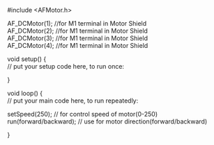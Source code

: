 #include <AFMotor.h>

 AF_DCMotor(1);  //for M1 terminal in Motor Shield 
 <br>
 AF_DCMotor(2);  //for M1 terminal in Motor Shield 
 <br>
 AF_DCMotor(3);  //for M1 terminal in Motor Shield 
 <br>
 AF_DCMotor(4);  //for M1 terminal in Motor Shield 

void setup() {
<br>
  // put your setup code here, to run once:

}

void loop() {
<br>
  // put your main code here, to run repeatedly:

  setSpeed(250);  // for control speed of motor(0-250)
  <br>
  run(forward/backward);   // use for motor direction(forward/backward)
  

}
